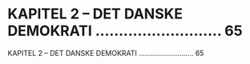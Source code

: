 # KAPITEL 2 – DET DANSKE DEMOKRATI ........................... 65

KAPITEL 2 – DET DANSKE DEMOKRATI ........................... 65
